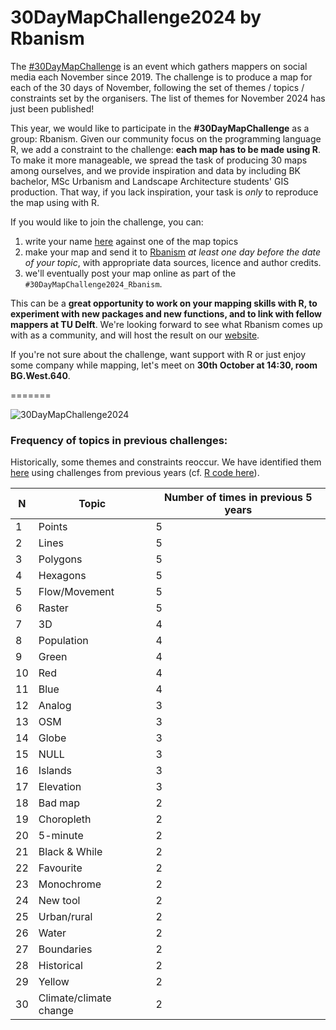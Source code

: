 # 30DayMapChallenge2024 by Rbanism

The [#30DayMapChallenge](https://30daymapchallenge.com/) is an event which gathers mappers on social media each November since 2019. The challenge is to produce a map for each of the 30 days of November, following the set of themes / topics / constraints set by the organisers. The list of themes for November 2024 has just been published!


This year, we would like to participate in the **#30DayMapChallenge** as a group: Rbanism. Given our community focus on the programming language R, we add a constraint to the challenge: **each map has to be made using R**. To make it more manageable, we spread the task of producing 30 maps among ourselves, and we provide inspiration and data by including BK bachelor, MSc Urbanism and Landscape Architecture students' GIS production. That way, if you lack inspiration, your task is *only* to reproduce the map using with R.

If you would like to join the challenge, you can:
1. write your name [here](https://docs.google.com/spreadsheets/d/1YEGjTCaki1-eSwPiO6DEi5-kWVbGZF_MznGGCCHTlis/edit?usp=sharing) against one of the map topics 
2. make your map and send it to [Rbanism](mailto:rbanism@tudelft.nl) *at least one day before the date of your topic*, with appropriate data sources, licence and author credits.
3. we'll eventually post your map online as part of the `#30DayMapChallenge2024_Rbanism`.

This can be a **great opportunity to work on your mapping skills with R, to experiment with new packages and new functions, and to link with fellow mappers at TU Delft**. We're looking forward to see what Rbanism comes up with as a community, and will host the result on our [website](rbanism.org).

If you're not sure about the challenge, want support with R or just enjoy some company while mapping, let's meet on **30th October at 14:30, room BG.West.640**.

=======

![30DayMapChallenge2024](https://30daymapchallenge.com/imgs/30dmc_2024.png)






### Frequency of topics in previous challenges:

Historically, some themes and constraints reoccur. We have identified them [here](https://github.com/Rbanism/30DayMapChallenge2024/blob/main/README.md#frequency-of-topics-in-previous-challenges) using challenges from previous years (cf. [R code here](https://github.com/Rbanism/30DayMapChallenge2024/blob/main/topics/historicalTopics.qmd)).

 N | Topic | Number of times in previous 5 years
 --- | --- | ---
 1 | Points | 5
 2 | Lines | 5
 3 | Polygons | 5
 4 | Hexagons | 5
 5 | Flow/Movement | 5
 6 | Raster | 5
 7 | 3D | 4
 8 | Population | 4
 9 | Green | 4
10 | Red | 4
11 | Blue | 4
12 | Analog | 3
13 | OSM | 3
14 | Globe | 3
15 | NULL | 3
16 | Islands | 3
17 | Elevation | 3
18 | Bad map | 2
19 | Choropleth | 2
20 | 5-minute | 2
21 | Black & While | 2 
22 | Favourite | 2
23 | Monochrome | 2
24 | New tool | 2
25 | Urban/rural | 2
26 | Water | 2
27 | Boundaries | 2
28 | Historical | 2
29 | Yellow | 2
30 | Climate/climate change | 2
